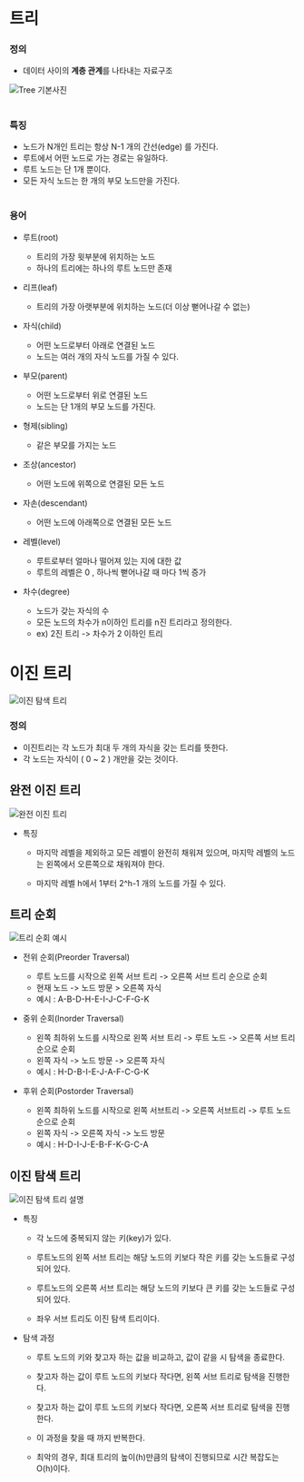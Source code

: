 # 트리

### 정의
- 데이터 사이의 **계층 관계**를 나타내는 자료구조

![Tree 기본사진](https://user-images.githubusercontent.com/88774925/204141631-cda1b857-0927-44a7-b296-effb5d628d70.jpg)

#

### 특징
- 노드가 N개인 트리는 항상 N-1 개의 간선(edge) 를 가진다.
- 루트에서 어떤 노드로 가는 경로는 유일하다.
- 루트 노드는 단 1개 뿐이다.
- 모든 자식 노드는 한 개의 부모 노드만을 가진다.

#

### 용어

- 루트(root)
  - 트리의 가장 윗부분에 위치하는 노드
  - 하나의 트리에는 하나의 루트 노드만 존재

- 리프(leaf)
  - 트리의 가장 아랫부분에 위치하는 노드(더 이상 뻗어나갈 수 없는)

- 자식(child)
  - 어떤 노드로부터 아래로 연결된 노드
  - 노드는 여러 개의 자식 노드를 가질 수 있다.
 
- 부모(parent)
  - 어떤 노드로부터 위로 연결된 노드
  - 노드는 단 1개의 부모 노드를 가진다.
 
- 형제(sibling)
  - 같은 부모를 가지는 노드
 
- 조상(ancestor)
  - 어떤 노드에 위쪽으로 연결된 모든 노드
 
- 자손(descendant)
  - 어떤 노드에 아래쪽으로 연결된 모든 노드

- 레벨(level)
  - 루트로부터 얼마나 떨어져 있는 지에 대한 값
  - 루트의 레벨은 0 , 하나씩 뻗어나갈 때 마다 1씩 증가

- 차수(degree)
  - 노드가 갖는 자식의 수
  - 모든 노드의 차수가 n이하인 트리를 n진 트리라고 정의한다.
  - ex) 2진 트리 -> 차수가 2 이하인 트리
  
# 이진 트리

![이진 탐색 트리](https://user-images.githubusercontent.com/113777043/204441634-c646caa7-c0e1-40c8-a541-4dfc14cd9281.png) 



### 정의
- 이진트리는 각 노드가 최대 두 개의 자식을 갖는 트리를 뜻한다. 
- 각 노드는 자식이 ( 0 ~ 2 ) 개만을 갖는 것이다.

## 완전 이진 트리

![완전 이진 트리](https://user-images.githubusercontent.com/113777043/204446560-db0abad9-4ad7-471c-b5ee-9f3a87601542.png)


 - 특징
 
    - 마지막 레벨을 제외하고 모든 레벨이 완전히 채워져 있으며, 마지막 레벨의 노드는 왼쪽에서 오른쪽으로 채워져야 한다.
    
    - 마지막 레벨 h에서 1부터 2^h-1 개의 노드를 가질 수 있다.




## 트리 순회

![트리 순회 예시](https://user-images.githubusercontent.com/88774925/204142990-68222c25-c333-4222-8ca1-15067a5d239e.jpg)

- 전위 순회(Preorder Traversal)
  - 루트 노드를 시작으로 왼쪽 서브 트리 -> 오른쪽 서브 트리 순으로 순회
  - 현재 노드 -> 노드 방문 > 오른쪽 자식
  - 예시 : A-B-D-H-E-I-J-C-F-G-K

- 중위 순회(Inorder Traversal)
  - 왼쪽 최하위 노드를 시작으로 왼쪽 서브 트리 -> 루트 노드 -> 오른쪽 서브 트리 순으로 순회
  - 왼쪽 자식 -> 노드 방문 -> 오른쪽 자식
  - 예시 : H-D-B-I-E-J-A-F-C-G-K

- 후위 순회(Postorder Traversal)
  - 왼쪽 최하위 노드를 시작으로 왼쪽 서브트리 -> 오른쪽 서브트리 -> 루트 노드 순으로 순회
  - 왼쪽 자식 -> 오른쪽 자식 -> 노드 방문
  - 예시 : H-D-I-J-E-B-F-K-G-C-A

## 이진 탐색 트리

![이진 탐색 트리 설명](https://user-images.githubusercontent.com/113777043/204446617-6e41aa1c-399c-4b0c-ab69-74cd20d201b6.png)


  - 특징
 
    - 각 노드에 중복되지 않는 키(key)가 있다.
    
    - 루트노드의 왼쪽 서브 트리는 해당 노드의 키보다 작은 키를 갖는 노드들로 구성되어 있다.
    
    - 루트노드의 오른쪽 서브 트리는 해당 노드의 키보다 큰 키를 갖는 노드들로 구성되어 있다.
    
    - 좌우 서브 트리도 이진 탐색 트리이다.


  - 탐색 과정
  
    - 루트 노드의 키와 찾고자 하는 값을 비교하고, 값이 같을 시 탐색을 종료한다.
    
    - 찾고자 하는 값이 루트 노드의 키보다 작다면, 왼쪽 서브 트리로 탐색을 진행한다.
    
    - 찾고자 하는 값이 루트 노드의 키보다 작다면, 오른쪽 서브 트리로 탐색을 진행한다.
    
    - 이 과정을 찾을 때 까지 반복한다. 
    
    - 최악의 경우, 최대 트리의 높이(h)만큼의 탐색이 진행되므로 시간 복잡도는 O(h)이다.




